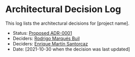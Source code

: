 # Architectural Decision Log

This log lists the architectural decisions for [project name].

<!-- adrlog -- Regenerate the content by using "adr-log -i". You can install it via "npm install -g adr-log" -->


* Status: [Proposed ADR-0001](0001-Aquitectura-del-sistema.md) <!-- optional -->
* Deciders: [Rodrigo Marqués Buil](https://github.com/Larrivey)
* Deciders: [Enrique Martín Santorcaz](https://github.com/kikmar)
* Date: [2021-10-30 when the decision was last updated] <!-- optional -->



